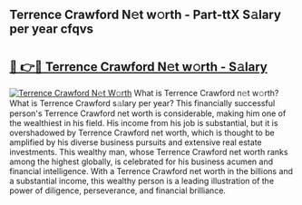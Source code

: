 ## Terrence Crawford N𝚎t w𝚘rth - Part-ttX S𝚊lary per year cfqvs

# <h2><a href="http://gc4pc0p.nevu.top/?p=Terrence+Crawford">🔗 👉🔴 Terrence Crawford N𝚎t w𝚘rth - S𝚊lary</a></h2>

[![Terrence Crawford N𝚎t W𝚘rth](https://i.imgur.com/Oavwk0R.jpeg)](http://gc4pc0p.nevu.top/?p=Terrence+Crawford)
What is Terrence Crawford n𝚎t w𝚘rth? What is Terrence Crawford s𝚊lary per year?
This financially successful person's Terrence Crawford net worth is considerable, making him one of the wealthiest in his field. His income from his job is substantial, but it is overshadowed by Terrence Crawford net worth, which is thought to be amplified by his diverse business pursuits and extensive real estate investments. This wealthy man, whose Terrence Crawford net worth ranks among the highest globally, is celebrated for his business acumen and financial intelligence. With a Terrence Crawford net worth in the billions and a substantial income, this wealthy person is a leading illustration of the power of diligence, perseverance, and financial brilliance.
